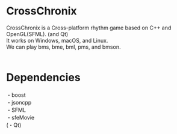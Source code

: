 # CrossChronix
CrossChronix is a Cross-platform rhythm game based on C++ and OpenGL(SFML). (and Qt)<br>
It works on Windows, macOS, and Linux.<br>
We can play bms, bme, bml, pms, and bmson.<br>
<br>
# Dependencies
・boost<br>
・jsoncpp<br>
・SFML<br>
・sfeMovie<br>
(・Qt)<br>
